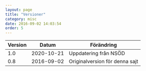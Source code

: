 ```yaml
---
layout: page
title: "Versioner"
category: misc
date: 2016-09-02 14:03:54
order: 5
---
```

|Version|Datum|Förändring|
|-|-|-|
|1.0|2020-10-21|Uppdatering från NSÖD|
|0.8|2016-09-02|Originalversion för denna sajt|
